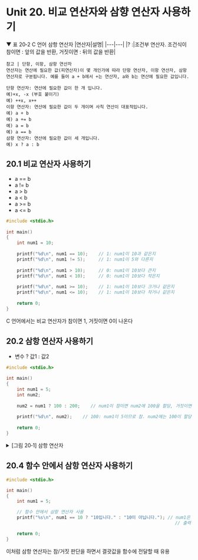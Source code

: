 # Unit 20. 비교 연산자와 삼향 연산자 사용하기

▼ 표 20‑2 C 언어 삼항 연산자
|연산자|설명|
|---|---|
|? :|조건부 연산자. 조건식이 참이면 : 앞의 값을 반환, 거짓이면 : 뒤의 값을 반환|

```
참고 | 단항, 이항, 삼항 연산자
연산자는 연산에 필요한 값(피연산자)이 몇 개인가에 따라 단항 연산자, 이항 연산자, 삼항 연산자로 구분됩니다. 예를 들어 a + b에서 +는 연산자, a와 b는 연산에 필요한 값입니다.

단항 연산자: 연산에 필요한 값이 한 개 입니다.
예)+x, -x (부호 붙이기)
예) ++x, x++
이항 연산자: 연산에 필요한 값이 두 개이며 사칙 연산이 대표적입니다.
예) a + b
예) a += b
예) a = b
예) a == b
삼항 연산자: 연산에 필요한 값이 세 개입니다.
예) x ? a : b
```

## 20.1 비교 연산자 사용하기
- a == b
- a != b
- a > b
- a < b
- a >= b
- a <= b
```c
#include <stdio.h>
 
int main()
{
    int num1 = 10;
 
    printf("%d\n", num1 == 10);    // 1: num1이 10과 같은지
    printf("%d\n", num1 != 5);     // 1: num1이 5와 다른지
 
    printf("%d\n", num1 > 10);     // 0: num1이 10보다 큰지
    printf("%d\n", num1 < 10);     // 0: num1이 10보다 작은지
 
    printf("%d\n", num1 >= 10);    // 1: num1이 10보다 크거나 같은지
    printf("%d\n", num1 <= 10);    // 1: num1이 10보다 작거나 같은지
 
    return 0;
}
```
C 언어에서는 비교 연산자가 참이면 1, 거짓이면 0이 나온다

## 20.2 삼항 연산자 사용하기
- 변수 ? 값1 : 값2
```c
#include <stdio.h> 

int main()
{
    int num1 = 5;
    int num2;
 
    num2 = num1 ? 100 : 200;    // num1이 참이면 num2에 100을 할당, 거짓이면 num2에 200을 할당
 
    printf("%d\n", num2);    // 100: num1이 5이므로 참. num2에는 100이 할당됨
 
    return 0;
}
```

<details>
<summary>[그림 20‑1] 삼항 연산자
</summary>
<div markdown="1">       

😎

![](https://dojang.io/pluginfile.php/202/mod_page/content/19/unit20-1.png)

</div>
</details>

## 20.4 함수 안에서 삼항 연산자 사용하기
```c
#include <stdio.h>

int main()
{
    int num1 = 5;

    // 함수 안에서 삼항 연산자 사용
    printf("%s\n", num1 == 10 ? "10입니다." : "10이 아닙니다."); // num1은 5이므로 "10이 아닙니다."
                                                                // 출력

    return 0;
}
```
이처럼 삼항 연산자는 참/거짓 판단을 하면서 결괏값을 함수에 전달할 때 유용


